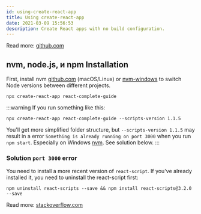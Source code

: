 ```yaml
---
id: using-create-react-app
title: Using create-react-app
date: 2021-03-09 15:56:53
description: Create React apps with no build configuration.
---
```


Read more: <a href='https://github.com/facebook/create-react-app' class='external'>github.com</a>

## nvm, node.js, и npm Installation

First, install nvm <a href='https://github.com/nvm-sh/nvm#installation' class='external'>github.com</a> (macOS/Linux) or [nvm-windows](../../../node/nvm-windows) to switch Node versions between different projects.

```shell
npx create-react-app react-complete-guide
```

:::warning
If you run something like this:

```shell
npx create-react-app react-complete-guide --scripts-version 1.1.5
```

You'll get more simplified folder structure, but `--scripts-version 1.1.5` may result in a error `Something is already running on port 3000` when you run `npm start`. Especially on Windows [nvm](../../node/nvm). See solution below.
:::

### Solution `port 3000` error

You need to install a more recent version of `react-script`. If you've already installed it, you need to uninstall the react-script first:

```shell
npm uninstall react-scripts --save && npm install react-scripts@3.2.0 --save
```

Read more: <a href='https://stackoverflow.com/questions/59271634/react-npm-start-windows-cannot-find-localhost' class='external'>stackoverflow.com</a>
